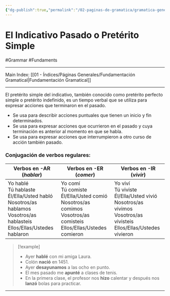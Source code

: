 ```yaml
---
{"dg-publish":true,"permalink":"/02-paginas-de-gramatica/gramatica-general/el-indicativo-pasado-o-preterito-simple/"}
---
```


# El Indicativo Pasado o Pretérito Simple
#Grammar #Fundaments 
___
Main Index: [[01 - Índices/Páginas Generales/Fundamentación Gramatical\|Fundamentación Gramatical]]
___
El pretérito simple del indicativo, también conocido como pretérito perfecto simple o pretérito indefinido, es un tiempo verbal que se utiliza para expresar acciones que terminaron en el pasado.

- Se usa para describir acciones puntuales que tienen un inicio y fin determinados.
- Se usa para expresar acciones que ocurrieron en el pasado y cuya terminación es anterior al momento en que se habla.
- Se usa para expresar acciones que interrumpieron a otro curso de acción también pasado.

### Conjugación de verbos regulares:

| **Verbos en -AR** (_hablar_)                                                                                                        | **Verbos en -ER** (_comer_)                                                                                                     | **Verbos en -IR** (_vivir_)                                                                                                      |
| ----------------------------------------------------------------------------------------------------------------------------------- | ------------------------------------------------------------------------------------------------------------------------------- | -------------------------------------------------------------------------------------------------------------------------------- |
| Yo hablé  <br>Tú hablaste<br>Él/Ella/Usted habló<br>Nosotros/as hablamos <br>Vosotros/as hablasteis<br>Ellos/Ellas/Ustedes hablaron | Yo comí <br>Tú comiste<br>Él/Ella/Usted comió<br>Nosotros/as comimos  <br>Vosotros/as comisteis<br>Ellos/Ellas/Ustedes comieron | Yo viví<br>Tú viviste<br>Él/Ella/Usted vivió  <br>Nosotros/as vivimos  <br>Vosotros/as vivisteis<br>Ellos/Ellas/Ustedes vivieron |


> [!example] 
>  - Ayer **hablé** con mi amiga Laura.
>  - Colón **nació** en 1451.
>  - Ayer **desayunamos** a las ocho en punto.
>  - El mes pasado me **apunté** a clases de tenis.
>  - En la primera clase, el profesor nos **hizo** calentar y después nos **lanzó** bolas para practicar.


___
